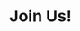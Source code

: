 ---
# Display name
title: Join Us!

# Name pronunciation (optional)
# name_pronunciation: Chien Shiung Wu

# Full name (for SEO)
first_name: Perhaps  
last_name: You

# Status emoji
# status:
#   icon: ☕️

# Is this the primary user of the site?
superuser: false

# Highlight the author in author lists? (true/false)
highlight_name: true

# Role/position/tagline
role: New Recruit

user_groups:
  - Lab Members

bio: Come join us to work on state-of-the-art ML methods, and apply them to important biological problems! 
---